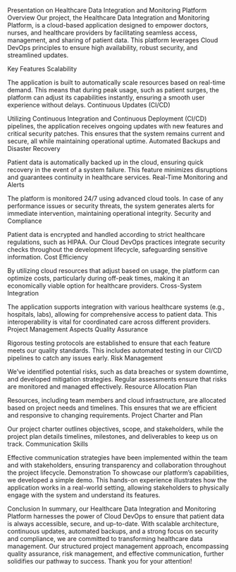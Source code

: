 Presentation on Healthcare Data Integration and Monitoring Platform
Overview
Our project, the Healthcare Data Integration and Monitoring Platform, is a cloud-based application designed to empower doctors, nurses, and healthcare providers by facilitating seamless access, management, and sharing of patient data. This platform leverages Cloud DevOps principles to ensure high availability, robust security, and streamlined updates.

Key Features
Scalability

The application is built to automatically scale resources based on real-time demand. This means that during peak usage, such as patient surges, the platform can adjust its capabilities instantly, ensuring a smooth user experience without delays.
Continuous Updates (CI/CD)

Utilizing Continuous Integration and Continuous Deployment (CI/CD) pipelines, the application receives ongoing updates with new features and critical security patches. This ensures that the system remains current and secure, all while maintaining operational uptime.
Automated Backups and Disaster Recovery

Patient data is automatically backed up in the cloud, ensuring quick recovery in the event of a system failure. This feature minimizes disruptions and guarantees continuity in healthcare services.
Real-Time Monitoring and Alerts

The platform is monitored 24/7 using advanced cloud tools. In case of any performance issues or security threats, the system generates alerts for immediate intervention, maintaining operational integrity.
Security and Compliance

Patient data is encrypted and handled according to strict healthcare regulations, such as HIPAA. Our Cloud DevOps practices integrate security checks throughout the development lifecycle, safeguarding sensitive information.
Cost Efficiency

By utilizing cloud resources that adjust based on usage, the platform can optimize costs, particularly during off-peak times, making it an economically viable option for healthcare providers.
Cross-System Integration

The application supports integration with various healthcare systems (e.g., hospitals, labs), allowing for comprehensive access to patient data. This interoperability is vital for coordinated care across different providers.
Project Management Aspects
Quality Assurance

Rigorous testing protocols are established to ensure that each feature meets our quality standards. This includes automated testing in our CI/CD pipelines to catch any issues early.
Risk Management

We’ve identified potential risks, such as data breaches or system downtime, and developed mitigation strategies. Regular assessments ensure that risks are monitored and managed effectively.
Resource Allocation Plan

Resources, including team members and cloud infrastructure, are allocated based on project needs and timelines. This ensures that we are efficient and responsive to changing requirements.
Project Charter and Plan

Our project charter outlines objectives, scope, and stakeholders, while the project plan details timelines, milestones, and deliverables to keep us on track.
Communication Skills

Effective communication strategies have been implemented within the team and with stakeholders, ensuring transparency and collaboration throughout the project lifecycle.
Demonstration
To showcase our platform’s capabilities, we developed a simple demo. This hands-on experience illustrates how the application works in a real-world setting, allowing stakeholders to physically engage with the system and understand its features.

Conclusion
In summary, our Healthcare Data Integration and Monitoring Platform harnesses the power of Cloud DevOps to ensure that patient data is always accessible, secure, and up-to-date. With scalable architecture, continuous updates, automated backups, and a strong focus on security and compliance, we are committed to transforming healthcare data management. Our structured project management approach, encompassing quality assurance, risk management, and effective communication, further solidifies our pathway to success. Thank you for your attention!
